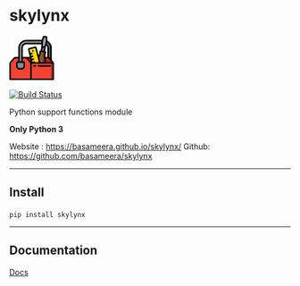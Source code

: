 #  skylynx 

<img src="https://raw.githubusercontent.com/basameera/skylynx/master/docs/toolbox.png" alt="drawing" width="80"/>

[![Build Status](https://travis-ci.org/basameera/skylynx.svg?branch=master)](https://travis-ci.org/basameera/skylynx)

Python support functions module

**Only Python 3**

Website : https://basameera.github.io/skylynx/
Github: https://github.com/basameera/skylynx

---

## Install

`pip install skylynx` 

---

## Documentation

[Docs](https://basameera.github.io/skylynx/)

